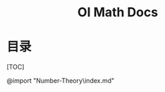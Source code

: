 <center><h1>OI Math Docs</h1></center>
<div style="page-break-after: always;"></div>
<h1>目录</h1>
[TOC]
<div style="page-break-after: always;"></div>

@import "Number-Theory\index.md"